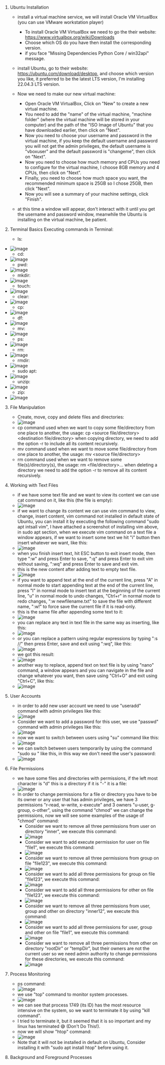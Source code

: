 1) Ubuntu Installation
	- install a virtual machine service, we will install Oracle VM VirtualBox
		(you can use VMware workstation player)
		- To install Oracle VM VirtualBox we need to go the their website: https://www.virtualbox.org/wiki/Downloads
		- Choose which OS do you have then install the corresponding version.
		* if you face "Missing Dependencies Python Core / win32api" message.

	- install Ubuntu, go to their website: https://ubuntu.com/download/desktop,
		and choose which version you like, it preferred to be the latest LTS version, I'm installing 22.04.3 LTS version.
	- Now we need to make our new virtual machine:
		- Open Oracle VM VirtualBox, Click on "New" to create a new virtual machine.
		- You need to add the "name" of the virtual machine, "machine folder"
			(where the virtual machine will be stored in your computer) and the path of the "ISO Image of Ubuntu" that you have downloaded earlier, then click on "Next".
		- Now you need to choose your username and password in the virtual machine,
			if you keep the default username and password you will not get the admin privileges, the default username is "vboxuser" and the default password is "changeme", then click on "Next".
		- Now you need to choose how much memory and CPUs you need to configure for
			the virtual machine, I choose 8GB memory and 4 CPUs, then click on "Next".
		- Finally, you need to choose how much space you want, the recommended
			minimum space is 25GB so I chose 25GB, then click "Next".
		- Now you will see a summary of your machine settings, click "Finish".
	- at this time a window will appear, don't interact with it until you get the
		username and password window, meanwhile the Ubuntu is installing on the virtual machine, be patient.

2) Terminal Basics
	Executing commands in Terminal:
	- ls:
 -  ![image](ls-command.png)
 	- cd:
  - ![image](cd-command.png)
	- pwd:
  - ![image](pwd-command.png)
	- mkdir:
  - ![image](mkdir-command.png)
	- touch:
  - ![image](touch-command.png)
	- clear:
  - ![image](clear-command.png)
	- cp:
  - ![image](cp-command.png)
	- df:
  - ![image](df-command.png)
	- mv:
  - ![image](mv-command.png)
	- ps:
  - ![image](ps-command.png)
	- rm:
  - ![image](rm-command.png)
	- rmdir:
  - ![image](rmdir-command.png)
	- sudo apt:
  - ![image](sudo-apt-command.png)
	- unzip:
  - ![image](unzip-command.png)
	- zip:
  - ![image](zip-command.png)

3) File Manipulation
	- Create, move, copy and delete files and directories:
	- ![image](file-Manipulation.png)
	- cp command used when we want to copy some file/directory from one place to another, the usage: cp <source file/directory> <destination file/directory>
	when copying directory, we need to add the option -r to include all its content recursively.
	- mv command used when we want to move some file/directory from one place to another, the usage: mv <source file/directory> <destination directory>
	- rm command used when we want to remove some file(s)/directory(s), the usage:
	rm <file/directory>...
	when deleting a directory we need to add the option -r to remove all its content recursively.

4) Working with Text Files
	- if we have some text file and we want to view its content we can use cat command on it, like this (the file is empty):
	- ![image](cat-vim-empty.png)
	- if we want to change its content we can use vim command to view, change, insert content, vim command not installed in default state of Ubuntu, you can install it by executing the following command "sudo apt intsall vim", I have attached a screenshot of installing vim above, in sudo apt section, when we execute vim command on a text file a window appears, if we want to insert some text we hit "i" button then insert whatever we want, like this:
	- ![image](vim-insert.png)
	- when you finish insert text, hit ESC button to exit insert mode, then type ":w" and press Enter to save, ":q" and press Enter to exit vim without saving, ":wq" and press Enter to save and exit vim.
	- this is the new content after adding text to empty text file.
	- ![image](cat-after-inserting.png)
	- if you want to append text at the end of the current line, press "A" in normal mode to start appending text at the end of the current line, press "I" in normal mode to insert text at the beginning of the current line, "u" in normal mode to undo changes, "Ctrl+r" in normal mode to redo changes, ":w newfilename.txt" to save the file with different name, ":w!" to force save the current file if it is read-only.
	- this is the same file after appending some text to it:
	- ![image](cat-after-appending.png)
	- you can replace any text in text file in the same way as inserting, like this:
	- ![image](cat-after-replacing.png)
	- or you can replace a pattern using regular expressions by typing
	":s /<text to replace>/<text to be replaced>" then press Enter, save and exit using ":wq", like this:
	- ![image](replace-text.png)
	- we got this result:
	- ![image](cat-after-replacing-Hi.png)
	- another way to replace, append text on text file is by using "nano" command, a window appears and you can navigate in the file and change whatever you want, then save using "Ctrl+O" and exit using "Ctrl+C", like this:
	- ![image](replace-nano.png)

5) User Accounts
	- in order to add new user account we need to use "useradd" command with admin privileges like this:
	- ![image](useradd-command.png)
	- Consider we want to add a password for this user, we use "passwd" command with admin privileges like this:
	- ![image](passwd-command.png)
	- now we want to switch between users using "su" command like this:
	- ![image](switch-user-su.png)
	- we can switch between users temporarily by using the command "sudo su <username>" like this, in this way we don't need the user's password:
	- ![image](switch-user-sudo.png)

6) File Permissions
	- we have some files and directories with permissions, if the left most character is "d" this is a directory if it is "-" it is a file:
	- ![image](files-list.png)
	- In order to change permissions for a file or directory you have to be its owner or any user that has admin privileges, we have 3 permissions "r-read, w-write, x-execute" and 3 owners "u-user, g-group, o-other", using the command "chmod" we can change the permissions, now we will see some examples of the usage of "chmod" command:
		- Consider we want to remove all three permissions from user on directory "inner", we execute this command:
		- ![image](remove-user-permissions.png)
		- Consider we want to add execute permission for user on file "file1", we execute this command:
		- ![image](add-user-permissions.png)
		- Consider we want to remove all three permissions from group on file "file123", we execute this command:
		- ![image](remove-group-permissions.png)
		- Consider we want to add all three permissions for group on file "file123", we execute this command:
		- ![image](add-group-permissions.png)
		- Consider we want to add all three permissions for other on file "file123", we execute this command:
		- ![image](add-other-permissions.png)
		- Consider we want to remove all three permissions from user, group and other on directory "inner12", we execute this command:
		- ![image](remove-all-permissions.png)
		- Consider we want to add all three permissions for user, group and other on file "file1", we execute this command:
		- ![image](add-all-permissions.png)
		- Consider we want to remove all three permissions from other on directory "rootDir" or "tempDir", but their owners are not the current user so we need admin authority to change permissions for these directories, we execute this command:
		- ![image](unauthorized-permissions-modification.png)

7) Process Monitoring
	- ps command:
	- ![image](ps-command-new.png)
	- we use "top" command to monitor system processes.
	- ![image](top-command.png)
	- we can see that process 1749 (its ID) has the most resource intensive on the system, so we want to terminate it by using "kill command".
	- I tried to terminate it, but it seemed that it is so important and my linux has terminated 😅 (Don't Do This!).
	- now we will show "htop" command:
	- ![image](htop-command.png)
	- Note that it will not be installed in default on Ubuntu, Consider installing it with "sudo apt install htop" before using it.

8) Background and Foreground Processes

